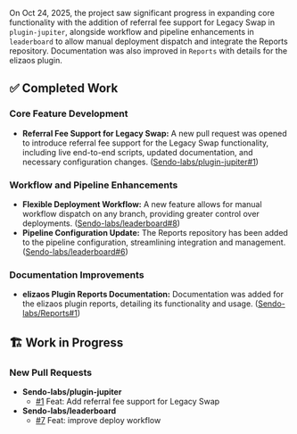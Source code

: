 On Oct 24, 2025, the project saw significant progress in expanding core functionality with the addition of referral fee support for Legacy Swap in `plugin-jupiter`, alongside workflow and pipeline enhancements in `leaderboard` to allow manual deployment dispatch and integrate the Reports repository. Documentation was also improved in `Reports` with details for the elizaos plugin.

## ✅ Completed Work
### Core Feature Development
*   **Referral Fee Support for Legacy Swap:** A new pull request was opened to introduce referral fee support for the Legacy Swap functionality, including live end-to-end scripts, updated documentation, and necessary configuration changes. ([Sendo-labs/plugin-jupiter#1](https://github.com/Sendo-labs/plugin-jupiter/pull/1))

### Workflow and Pipeline Enhancements
*   **Flexible Deployment Workflow:** A new feature allows for manual workflow dispatch on any branch, providing greater control over deployments. ([Sendo-labs/leaderboard#8](https://github.com/Sendo-labs/leaderboard/pull/8))
*   **Pipeline Configuration Update:** The Reports repository has been added to the pipeline configuration, streamlining integration and management. ([Sendo-labs/leaderboard#6](https://github.com/Sendo-labs/leaderboard/pull/6))

### Documentation Improvements
*   **elizaos Plugin Reports Documentation:** Documentation was added for the elizaos plugin reports, detailing its functionality and usage. ([Sendo-labs/Reports#1](https://github.com/Sendo-labs/Reports/pull/1))

## 🏗️ Work in Progress
### New Pull Requests
*   **Sendo-labs/plugin-jupiter**
    *   [#1](https://github.com/Sendo-labs/plugin-jupiter/pull/1) Feat: Add referral fee support for Legacy Swap
*   **Sendo-labs/leaderboard**
    *   [#7](https://github.com/Sendo-labs/leaderboard/pull/7) Feat: improve deploy workflow